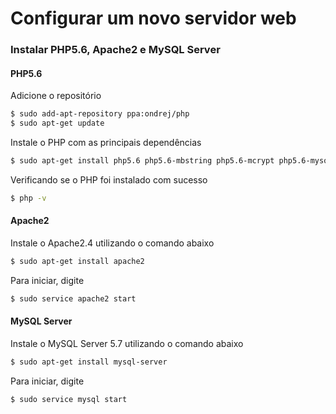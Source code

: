 # Configurar um novo servidor web

### Instalar PHP5.6, Apache2 e MySQL Server

#### PHP5.6

Adicione o repositório

```sh
$ sudo add-apt-repository ppa:ondrej/php
$ sudo apt-get update
```
Instale o PHP com as principais dependências 
```sh
$ sudo apt-get install php5.6 php5.6-mbstring php5.6-mcrypt php5.6-mysql php5.6-xml php5.6-gd php5.6-zip php5.6-intl php5.6-xml php5.6-xdebug
```
Verificando se o PHP foi instalado com sucesso
```sh
$ php -v
```

#### Apache2
Instale o Apache2.4 utilizando o comando abaixo
```sh
$ sudo apt-get install apache2
```
Para iniciar, digite
```sh
$ sudo service apache2 start
```

#### MySQL Server
Instale o MySQL Server 5.7 utilizando o comando abaixo
```sh
$ sudo apt-get install mysql-server
```
Para iniciar, digite
```sh
$ sudo service mysql start
```
